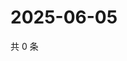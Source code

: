 # 2025-06-05

共 0 条

<!-- BEGIN ZHIHUQUESTIONS -->
<!-- 最后更新时间 Thu Jun 05 2025 16:15:52 GMT+0800 (China Standard Time) -->

<!-- END ZHIHUQUESTIONS -->
